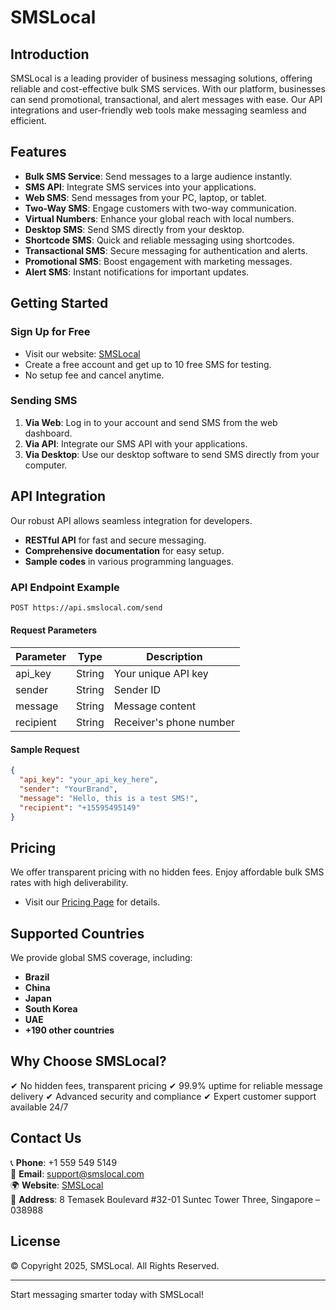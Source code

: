 # SMSLocal

## Introduction
SMSLocal is a leading provider of business messaging solutions, offering reliable and cost-effective bulk SMS services. With our platform, businesses can send promotional, transactional, and alert messages with ease. Our API integrations and user-friendly web tools make messaging seamless and efficient.

## Features
- **Bulk SMS Service**: Send messages to a large audience instantly.
- **SMS API**: Integrate SMS services into your applications.
- **Web SMS**: Send messages from your PC, laptop, or tablet.
- **Two-Way SMS**: Engage customers with two-way communication.
- **Virtual Numbers**: Enhance your global reach with local numbers.
- **Desktop SMS**: Send SMS directly from your desktop.
- **Shortcode SMS**: Quick and reliable messaging using shortcodes.
- **Transactional SMS**: Secure messaging for authentication and alerts.
- **Promotional SMS**: Boost engagement with marketing messages.
- **Alert SMS**: Instant notifications for important updates.

## Getting Started
### Sign Up for Free
- Visit our website: [SMSLocal](https://www.smslocal.com)
- Create a free account and get up to 10 free SMS for testing.
- No setup fee and cancel anytime.

### Sending SMS
1. **Via Web**: Log in to your account and send SMS from the web dashboard.
2. **Via API**: Integrate our SMS API with your applications.
3. **Via Desktop**: Use our desktop software to send SMS directly from your computer.

## API Integration
Our robust API allows seamless integration for developers.
- **RESTful API** for fast and secure messaging.
- **Comprehensive documentation** for easy setup.
- **Sample codes** in various programming languages.

### API Endpoint Example
```sh
POST https://api.smslocal.com/send
```
#### Request Parameters
| Parameter    | Type   | Description                     |
|-------------|--------|---------------------------------|
| api_key     | String | Your unique API key            |
| sender      | String | Sender ID                      |
| message     | String | Message content                |
| recipient   | String | Receiver's phone number        |

#### Sample Request
```json
{
  "api_key": "your_api_key_here",
  "sender": "YourBrand",
  "message": "Hello, this is a test SMS!",
  "recipient": "+15595495149"
}
```

## Pricing
We offer transparent pricing with no hidden fees. Enjoy affordable bulk SMS rates with high deliverability.
- Visit our [Pricing Page](https://www.smslocal.com/pricing) for details.

## Supported Countries
We provide global SMS coverage, including:
- **Brazil**
- **China**
- **Japan**
- **South Korea**
- **UAE**
- **+190 other countries**

## Why Choose SMSLocal?
✔ No hidden fees, transparent pricing
✔ 99.9% uptime for reliable message delivery
✔ Advanced security and compliance
✔ Expert customer support available 24/7

## Contact Us
📞 **Phone**: +1 559 549 5149  
📧 **Email**: support@smslocal.com  
🌍 **Website**: [SMSLocal](https://www.smslocal.com)  
🏢 **Address**: 8 Temasek Boulevard #32-01 Suntec Tower Three, Singapore – 038988

## License
© Copyright 2025, SMSLocal. All Rights Reserved.

---
Start messaging smarter today with SMSLocal!
